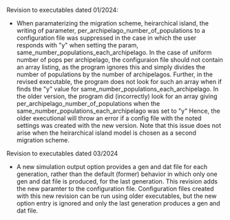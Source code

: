 Revision to executables dated 01/2024:
- When paramaterizing the migration scheme, heirarchical island, the writing of parameter, per_archipelago_number_of_populations to a configuration file was suppressed in the case in which the user responds  with "y" when setting the param, same_number_populations_each_archipelago.  In the case of uniform number of pops per archipelago, the configuraion file should not contain an array listing, as the program ignores this and simply divides the number of populations by the number of archipelagos.  Further, in the revised executable, the program does not look for such an array when if finds the "y" value for same_number_populations_each_archipelago.  In the older version, the program did (incorrectly) look for an array giving per_archipelago_number_of_populations when the same_number_populations_each_archipelago was set to "y"  Hence, the older executional will throw an error if a config file with the noted settings was created with the new version. Note that this issue does not arise when the heirarchical island model is chosen as a second migration scheme.


Revision to executables dated 03/2024
- A new simulation output option provides a gen and dat file for each generation, rather than the default (former) behavior in which only one gen and dat file is produced, for the last generation.  This revision adds the new paramter to the configuration file.  Configuration files created with this new revision can be run using older executables, but the new option entry is ignored and only the last generation produces a gen and dat file.  

